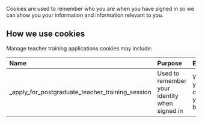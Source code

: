 Cookies are used to remember who you are when you have signed in so we can show you your information and information relevant to you.

## How we use cookies

Manage teacher training applications cookies may include:

| Name                                                   | Purpose                                        | Expires                      |
| :------------------------------------------------      | :--------------------------------------------- | :--------------------------- |
| \_apply\_for\_postgraduate\_teacher\_training\_session | Used to remember your identity when signed in  | When you close your browser  |
